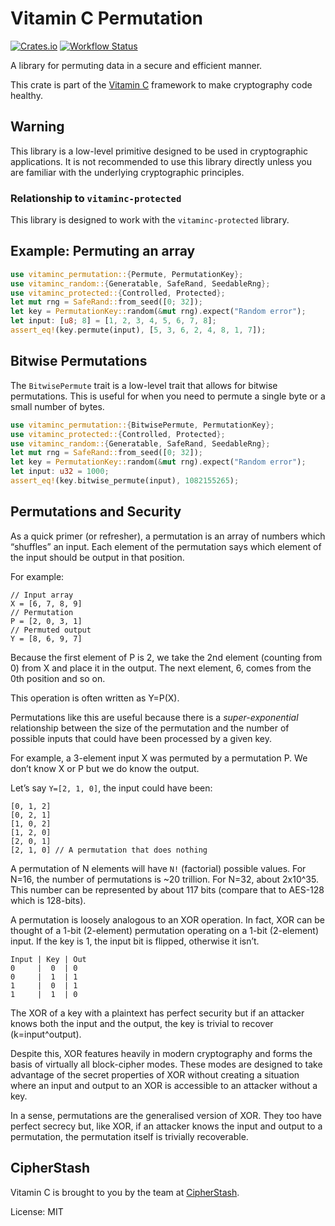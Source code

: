 # Vitamin C Permutation

[![Crates.io](https://img.shields.io/crates/v/vitaminc-permutation.svg)](https://crates.io/crates/vitaminc-permutation)
[![Workflow Status](https://github.com/cipherstash/vitaminc/actions/workflows/test.yml/badge.svg)](https://github.com/cipherstash/vitaminc/actions/workflows/test.yml)

A library for permuting data in a secure and efficient manner.

This crate is part of the [Vitamin C](https://github.com/cipherstash/vitaminc) framework to make cryptography code healthy.

## Warning

This library is a low-level primitive designed to be used in cryptographic applications.
It is not recommended to use this library directly unless you are familiar with the underlying
cryptographic principles.

### Relationship to `vitaminc-protected`

This library is designed to work with the `vitaminc-protected` library.

## Example: Permuting an array

```rust
use vitaminc_permutation::{Permute, PermutationKey};
use vitaminc_random::{Generatable, SafeRand, SeedableRng};
use vitaminc_protected::{Controlled, Protected};
let mut rng = SafeRand::from_seed([0; 32]);
let key = PermutationKey::random(&mut rng).expect("Random error");
let input: [u8; 8] = [1, 2, 3, 4, 5, 6, 7, 8];
assert_eq!(key.permute(input), [5, 3, 6, 2, 4, 8, 1, 7]);
```

## Bitwise Permutations

The `BitwisePermute` trait is a low-level trait that allows for bitwise permutations.
This is useful for when you need to permute a single byte or a small number of bytes.

```rust
use vitaminc_permutation::{BitwisePermute, PermutationKey};
use vitaminc_protected::{Controlled, Protected};
use vitaminc_random::{Generatable, SafeRand, SeedableRng};
let mut rng = SafeRand::from_seed([0; 32]);
let key = PermutationKey::random(&mut rng).expect("Random error");
let input: u32 = 1000;
assert_eq!(key.bitwise_permute(input), 1082155265);
```

## Permutations and Security

As a quick primer (or refresher), a permutation is an array of numbers which “shuffles” an input.
Each element of the permutation says which element of the input should be output in that position.

For example:

```plaintext
// Input array
X = [6, 7, 8, 9]
// Permutation
P = [2, 0, 3, 1]
// Permuted output
Y = [8, 6, 9, 7]
```

Because the first element of P is 2, we take the 2nd element (counting from 0) from X and place it in the output.
The next element, 6, comes from the 0th position and so on.

This operation is often written as Y=P(X).

Permutations like this are useful because there is a _super-exponential_ relationship between the size of the
permutation and the number of possible inputs that could have been processed by a given key.

For example, a 3-element input X was permuted by a permutation P.
We don’t know X or P but we do know the output.

Let’s say `Y=[2, 1, 0]`, the input could have been:

```plaintext
[0, 1, 2]
[0, 2, 1]
[1, 0, 2]
[1, 2, 0]
[2, 0, 1]
[2, 1, 0] // A permutation that does nothing
```

A permutation of N elements will have `N!` (factorial) possible values.
For N=16, the number of permutations is ~20 trillion.
For N=32, about 2x10^35. This number can be represented by about 117 bits (compare that to AES-128 which is 128-bits).

A permutation is loosely analogous to an XOR operation.
In fact, XOR can be thought of a 1-bit (2-element) permutation operating on a 1-bit (2-element) input.
If the key is 1, the input bit is flipped, otherwise it isn’t.

```plaintext
Input | Key | Out
0     |  0  | 0
0     |  1  | 1
1     |  0  | 1
1     |  1  | 0
```

The XOR of a key with a plaintext has perfect security but if an attacker knows both the input and the output,
the key is trivial to recover (k=input^output).

Despite this, XOR features heavily in modern cryptography and forms the basis of virtually all block-cipher modes.
These modes are designed to take advantage of the secret properties of XOR without creating a situation where
an input and output to an XOR is accessible to an attacker without a key.

In a sense, permutations are the generalised version of XOR.
They too have perfect secrecy but, like XOR, if an attacker knows the input and output to a permutation,
the permutation itself is trivially recoverable.

## CipherStash

Vitamin C is brought to you by the team at [CipherStash](https://cipherstash.com).

License: MIT
